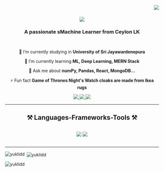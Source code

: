 <img align="right" src="https://visitor-badge.laobi.icu/badge?page_id=salesp07.salesp07" />

<h1 align="center">
    <img src="https://readme-typing-svg.herokuapp.com/?font=Righteous&size=35&center=true&vCenter=true&width=500&height=70&duration=4000&lines=Hi+There!+👋;+I'm+Dakshana+Tharindu!;" />
</h1>

<h3 align="center">A passionate sMachine Learner from Ceylon LK</h3>

<br/>

<div align="center">
 
 🔭 I’m currently studying in **University of Sri Jayawardenepura**
 
 🌱 I’m currently learning **ML, Deep Learning, MERN Stack**

💬 Ask me about **numPy, Pandas, React, MongoDB...**

⚡ Fun fact **Game of Thrones Night's Watch cloaks are made from Ikea rugs**

 </div>
 
<div align="center"> 
  <a href="dakshanapeiris@gmail.com">
    <img src="https://img.shields.io/badge/Gmail-333333?style=for-the-badge&logo=gmail&logoColor=red" />
  </a>
  <a href="https://www.linkedin.com/in/dakshanapeiris/" target="_blank">
    <img src="https://img.shields.io/badge/LinkedIn-0077B5?style=for-the-badge&logo=linkedin&logoColor=white" target="_blank" />
  </a>
 <a href="https://github.com/YuklidD" target="_blank">
     <img src="https://img.shields.io/badge/Portfolio-FF5722?style=for-the-badge&logo=todoist&logoColor=white" target="_blank" /> <!-- sqlite, safari, google-chrome are other good icon options -->
  </a>
</div>

 <hr/>
 
<h2 align="center">⚒️ Languages-Frameworks-Tools ⚒️</h2>
<br/>
<div align="center">
    <img src="https://skillicons.dev/icons?i=react,bootstrap,mui,html,css,vscode,github,figma,tailwind,git,r" />
    <img src="https://skillicons.dev/icons?i=nodejs,python,javascript,typescript,express,firebase,mongodb,c,java,tensor,numpy,mysql,flask" /><br>
</div>

<br/>
<hr/>


<p><img align="left" src="https://github-readme-stats.vercel.app/api/top-langs?username=yuklidd&show_icons=true&locale=en&layout=compact" alt="yuklidd" /></p>

<p>&nbsp;<img align="center" src="https://github-readme-stats.vercel.app/api?username=yuklidd&show_icons=true&locale=en" alt="yuklidd" /></p>

<p><img align="center" src="https://github-readme-streak-stats.herokuapp.com/?user=yuklidd&" alt="yuklidd" /></p>
</div>

<br/>
